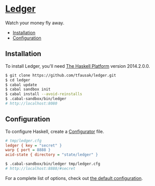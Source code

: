 # [Ledger][1]

Watch your money fly away.

- [Installation](#installation)
- [Configuration](#configuration)

## Installation

To install Ledger, you'll need [The Haskell Platform][2] version 2014.2.0.0.

``` sh
$ git clone https://github.com/tfausak/ledger.git
$ cd ledger
$ cabal update
$ cabal sandbox init
$ cabal install --avoid-reinstalls
$ .cabal-sandbox/bin/ledger
# http://localhost:8080
```

## Configuration

To configure Haskell, create a [Configurator][3] file.

``` cfg
# tmp/ledger.cfg
ledger { key = "secret" }
warp { port = 8888 }
acid-state { directory = "state/ledger" }
```

``` sh
$ .cabal-sandbox/bin/ledger tmp/ledger.cfg
# http://localhost:8888/#secret
```

For a complete list of options, check out [the default configuration][4].

[1]: https://github.com/tfausak/ledger
[2]: https://www.haskell.org/platform/
[3]: https://github.com/bos/configurator
[4]: data/ledger.cfg
